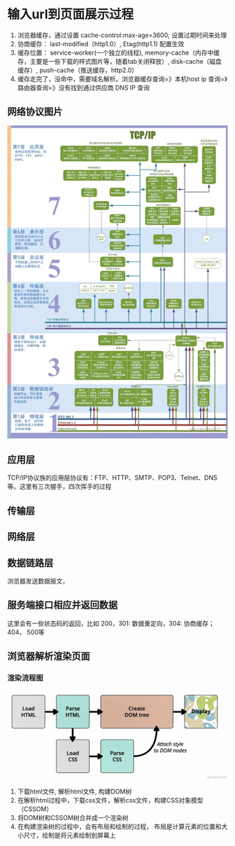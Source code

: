 # 输入url到页面展示过程
1. 浏览器缓存，通过设置 cache-control:max-age=3600; 设置过期时间来处理
2. 协商缓存： last-modified（http1.0）, Etag(http1.1) 配置生效
3. 缓存位置： service-worker(一个独立的线程), memory-cache（内存中缓存，主要是一些下载的样式图片等，随着tab关闭释放）, disk-cache（磁盘缓存）, push-cache（推送缓存，http2.0）
4. 缓存走完了，没命中，需要域名解析。浏览器缓存查询=》本机host ip 查询=》路由器查询=》没有找到通过供应商 DNS IP 查询

## 网络协议图片
![alt text](image-1.png)
## 应用层
TCP/IP协议族的应用层协议有：FTP、HTTP、SMTP、POP3、Telnet、DNS等。这里有三次握手，四次挥手的过程
## 传输层


## 网络层


## 数据链路层
浏览器发送数据报文，

## 服务端接口相应并返回数据
这里会有一些状态码的返回，比如 200，301: 数据重定向，304: 协商缓存； 404， 500等

## 浏览器解析渲染页面
### 渲染流程图
![alt text](image.png)
1. 下载html文件, 解析html文件, 构建DOM树
2. 在解析html过程中，下载css文件，解析css文件，构建CSS对象模型（CSSOM）
3. 将DOM树和CSSOM树合并成一个渲染树
4. 在构建渲染树的过程中，会有布局和绘制的过程，  布局是计算元素的位置和大小尺寸，绘制是将元素绘制到屏幕上